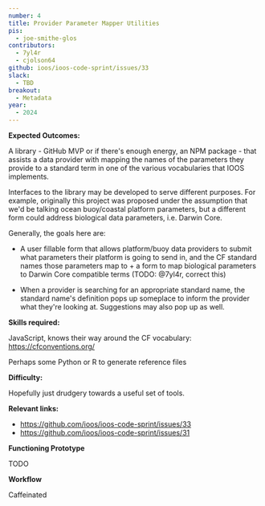 ```yaml
---
number: 4
title: Provider Parameter Mapper Utilities
pis:
  - joe-smithe-glos
contributors:
  - 7yl4r
  - cjolson64
github: ioos/ioos-code-sprint/issues/33
slack:
  - TBD
breakout:
  - Metadata
year: 
  - 2024
---
```


**Expected Outcomes:**

A library - GitHub MVP or if there's enough energy, an NPM package - that assists a data provider with mapping the names of the parameters they provide to a standard term in one of the various vocabularies that IOOS implements.

Interfaces to the library may be developed to serve different purposes. For example, originally this project was proposed under the assumption that we'd be talking ocean buoy/coastal platform parameters, but a different form could address biological data parameters, i.e. Darwin Core.

Generally, the goals here are:

- A user fillable form that allows platform/buoy data providers to submit what parameters their platform is going to send in, and the CF standard names those parameters map to + a form to map biological parameters to Darwin Core compatible terms (TODO: @7yl4r, correct this)

- When a provider is searching for an appropriate standard name, the standard name's definition pops up someplace to inform the provider what they're looking at. Suggestions may also pop up as well.


**Skills required:**

JavaScript, knows their way around the CF vocabulary: https://cfconventions.org/

Perhaps some Python or R to generate reference files

**Difficulty:**

Hopefully just drudgery towards a useful set of tools.

**Relevant links:**

- https://github.com/ioos/ioos-code-sprint/issues/33
- https://github.com/ioos/ioos-code-sprint/issues/31

**Functioning Prototype**

TODO

**Workflow**

Caffeinated 
